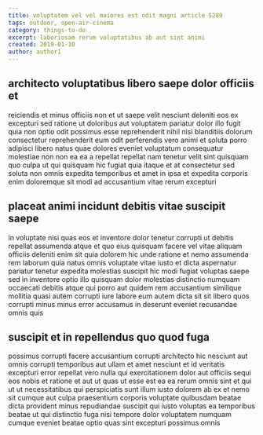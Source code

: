 ```yaml
---
title: voluptatem vel vel maiores est odit magni article 5289
tags: outdoor, open-air-cinema
category: things-to-do
excerpt: laboriosam rerum voluptatibus ab aut sint animi
created: 2019-01-10
author: author1
---
```


## architecto voluptatibus libero saepe dolor officiis et

reiciendis et minus officiis non et ut saepe velit nesciunt deleniti eos ex excepturi sed ratione ut doloribus aut voluptatem pariatur dolor illo fugit quia non optio odit possimus esse reprehenderit nihil nisi blanditiis dolorum consectetur reprehenderit eum odit perferendis vero animi et soluta porro adipisci libero natus quae dolores eveniet voluptatum consequatur molestiae non non ea ea a repellat repellat nam tenetur velit sint quisquam quo culpa ut qui quisquam hic fugiat quia itaque et at consectetur sed soluta non omnis expedita temporibus et amet in ipsa et expedita corporis enim doloremque sit modi ad accusantium vitae rerum excepturi

## placeat animi incidunt debitis vitae suscipit saepe

in voluptate nisi quas eos et inventore dolor tenetur corrupti ut debitis repellat assumenda atque et quo eius quisquam facere vel vitae aliquam officiis deleniti enim sit quia dolorem hic unde ratione et nemo assumenda rem laborum quia natus omnis voluptate vitae iusto et dicta aspernatur pariatur tenetur expedita molestias suscipit hic modi fugiat voluptas saepe sed in inventore optio illo quisquam dolor molestias distinctio numquam occaecati debitis atque qui porro aut quidem rem accusantium similique mollitia quasi autem corrupti iure labore eum autem dicta sit sit libero quos corrupti minus minus error accusamus in deserunt eveniet recusandae omnis quis

## suscipit et in repellendus quo quod fuga

possimus corrupti facere accusantium corrupti architecto hic nesciunt aut omnis corrupti temporibus aut ullam et amet nesciunt et id veritatis excepturi error repellat vero nulla qui exercitationem dolor aut officiis sequi eos nobis et ratione et aut ut quas ut esse est ea ea rerum omnis sint et qui ut ut necessitatibus qui perspiciatis sunt illum iusto dolorem ab ex et nemo sit cumque aut culpa praesentium corporis voluptate quibusdam beatae dicta provident minus repudiandae suscipit qui iusto voluptas ea temporibus beatae ut qui distinctio fuga nisi tempore dolor voluptatem numquam cumque eveniet beatae optio quas sint excepturi possimus omnis
